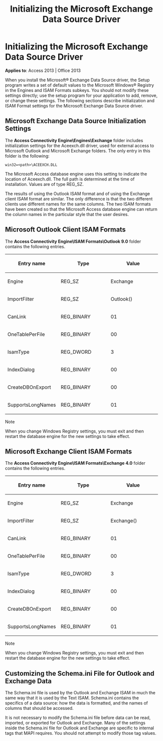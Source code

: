 ﻿---
title: Initializing the Microsoft Exchange Data Source Driver
TOCTitle: Initializing the Microsoft Exchange Data Source Driver
ms:assetid: cf87a746-f846-1a01-f4ec-20a25e335193
ms:mtpsurl: https://msdn.microsoft.com/library/Ff834677(v=office.15)
ms:contentKeyID: 48547810
ms.date: 09/18/2015
mtps_version: v=office.15
f1_keywords:
- acmain11.chm1032667
f1_categories:
- Office.Version=v15
---

# Initializing the Microsoft Exchange Data Source Driver

**Applies to**: Access 2013 | Office 2013

When you install the Microsoft® Exchange Data Source driver, the Setup program writes a set of default values to the Microsoft Windows® Registry in the Engines and ISAM Formats subkeys. You should not modify these settings directly; use the setup program for your application to add, remove, or change these settings. The following sections describe initialization and ISAM Format settings for the Microsoft Exchange Data Source driver.

## Microsoft Exchange Data Source Initialization Settings

The **Access Connectivity Engine\\Engines\\Exchange** folder includes initialization settings for the Aceexch.dll driver, used for external access to Microsoft Outlook and Microsoft Exchange folders. The only entry in this folder is the following:

`win32=<path>\ACEEXCH.DLL`

The Microsoft Access database engine uses this setting to indicate the location of Aceexch.dll. The full path is determined at the time of installation. Values are of type REG\_SZ.

The results of using the Outlook ISAM format and of using the Exchange client ISAM format are similar. The only difference is that the two different clients use different names for the same columns. The two ISAM formats have been created so that the Microsoft Access database engine can return the column names in the particular style that the user desires.

## Microsoft Outlook Client ISAM Formats

The **Access Connectivity Engine\\ISAM Formats\\Outlook 9.0** folder contains the following entries.

<table>
<colgroup>
<col style="width: 33%" />
<col style="width: 33%" />
<col style="width: 33%" />
</colgroup>
<thead>
<tr class="header">
<th><p>Entry name</p></th>
<th><p>Type</p></th>
<th><p>Value</p></th>
</tr>
</thead>
<tbody>
<tr class="odd">
<td><p>Engine</p></td>
<td><p>REG_SZ</p></td>
<td><p>Exchange</p></td>
</tr>
<tr class="even">
<td><p>ImportFilter</p></td>
<td><p>REG_SZ</p></td>
<td><p>Outlook()</p></td>
</tr>
<tr class="odd">
<td><p>CanLink</p></td>
<td><p>REG_BINARY</p></td>
<td><p>01</p></td>
</tr>
<tr class="even">
<td><p>OneTablePerFile</p></td>
<td><p>REG_BINARY</p></td>
<td><p>00</p></td>
</tr>
<tr class="odd">
<td><p>IsamType</p></td>
<td><p>REG_DWORD</p></td>
<td><p>3</p></td>
</tr>
<tr class="even">
<td><p>IndexDialog</p></td>
<td><p>REG_BINARY</p></td>
<td><p>00</p></td>
</tr>
<tr class="odd">
<td><p>CreateDBOnExport</p></td>
<td><p>REG_BINARY</p></td>
<td><p>00</p></td>
</tr>
<tr class="even">
<td><p>SupportsLongNames</p></td>
<td><p>REG_BINARY</p></td>
<td><p>01</p></td>
</tr>
</tbody>
</table>



> [!NOTE]
> When you change Windows Registry settings, you must exit and then restart the database engine for the new settings to take effect.



## Microsoft Exchange Client ISAM Formats

The **Access Connectivity Engine\\ISAM Formats\\Exchange 4.0** folder contains the following entries.

<table>
<colgroup>
<col style="width: 33%" />
<col style="width: 33%" />
<col style="width: 33%" />
</colgroup>
<thead>
<tr class="header">
<th><p>Entry name</p></th>
<th><p>Type</p></th>
<th><p>Value</p></th>
</tr>
</thead>
<tbody>
<tr class="odd">
<td><p>Engine</p></td>
<td><p>REG_SZ</p></td>
<td><p>Exchange</p></td>
</tr>
<tr class="even">
<td><p>ImportFilter</p></td>
<td><p>REG_SZ</p></td>
<td><p>Exchange()</p></td>
</tr>
<tr class="odd">
<td><p>CanLink</p></td>
<td><p>REG_BINARY</p></td>
<td><p>01</p></td>
</tr>
<tr class="even">
<td><p>OneTablePerFile</p></td>
<td><p>REG_BINARY</p></td>
<td><p>00</p></td>
</tr>
<tr class="odd">
<td><p>IsamType</p></td>
<td><p>REG_DWORD</p></td>
<td><p>3</p></td>
</tr>
<tr class="even">
<td><p>IndexDialog</p></td>
<td><p>REG_BINARY</p></td>
<td><p>00</p></td>
</tr>
<tr class="odd">
<td><p>CreateDBOnExport</p></td>
<td><p>REG_BINARY</p></td>
<td><p>00</p></td>
</tr>
<tr class="even">
<td><p>SupportsLongNames</p></td>
<td><p>REG_BINARY</p></td>
<td><p>01</p></td>
</tr>
</tbody>
</table>



> [!NOTE]
> When you change Windows Registry settings, you must exit and then restart the database engine for the new settings to take effect.



## Customizing the Schema.ini File for Outlook and Exchange Data

The Schema.ini file is used by the Outlook and Exchange ISAM in much the same way that it is used by the Text ISAM. Schema.ini contains the specifics of a data source: how the data is formatted, and the names of columns that should be accessed.

It is not necessary to modify the Schema.ini file before data can be read, imported, or exported for Outlook and Exchange. Many of the settings inside the Schema.ini file for Outlook and Exchange are specific to internal tags that MAPI requires. You should not attempt to modify those tag values.

